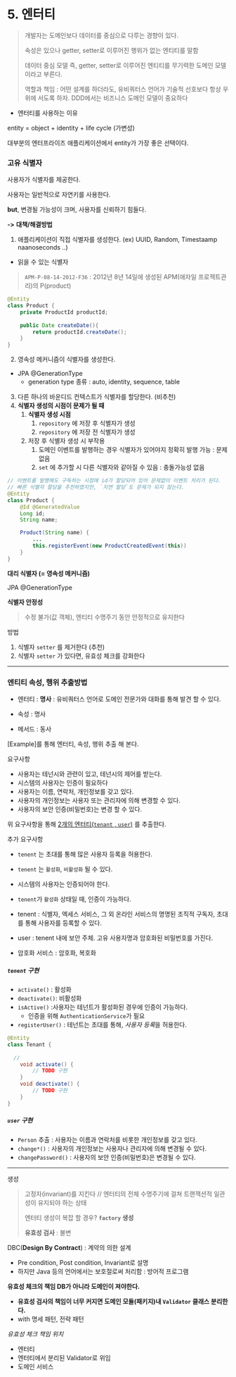 # 5. 엔터티 

> 개발자는 도메인보다 데이터를 중심으로 다루는 경향이 있다. 
>
> 속성은 있으나 getter, setter로 이루어진 행위가 없는 엔티티를 말함
>
> 데이터 중심 모델 즉, getter, setter로 이루어진 엔티티를 무기력한 도메인 모델이라고 부른다.
>
> 
>
> 역할과 책임 : 어떤 설계를 하더라도, 유비쿼터스 언어가 기술적 선호보다 항상 우위에 서도록 하자. DDD에서는 비즈니스 도메인 모델이 중요하다 

- 엔터티를 사용하는 이유 

entity = object + identity  + life cycle (가변성)

대부분의 엔터프라이즈 애플리케이션에서 entity가 가장 좋은 선택이다. 



### 고유 식별자

사용자가 식별자를 제공한다. 

사용자는 일반적으로 자연키를 사용한다. 

**but**, 변경될 가능성이 크며, 사용자를 신뢰하기 힘들다. 

**->** **대책/해결방법** 

1. 애플리케이션이 직접 식별자를 생성한다. (ex) UUID, Random, Timestaamp naanoseconds ..)

- 읽을 수 있는 식별자 

>  `APM-P-08-14-2012-F36` : 2012년 8년 14일에 생성된 APM(애자일 프로젝트관리)의 P(product)

```java
@Entity
class Product {
	private ProductId productId;
	
	public Date createDate(){
		return productId.createDate();
	}
}
```

2. 영속성 메커니즘이 식별자를 생성한다.

- JPA @GenerationType 
  - generation type 종류 : auto, identity, sequence, table 

3. 다른 하나의 바운디드 컨텍스트가 식별자를 할당한다. (비추천)
4. **식별자 생성의 시점이 문제가 될 때** 
   1. **식별자 생성 시점** 
      1. `repository` 에 저장 후 식별자가 생성
      2. `repository` 에 저장 전 식별자가 생성
   2. 저장 후 식별자 생성 시 부작용
      1.  도메인 이벤트를 발행하는 경우 식별자가 있어야지 정확히 발행 가능 : 문제 없음 
      2. `set` 에 추가할 시 다른 식별자와 같아질 수 있음 : 충돌가능성 없음 

```java
// 이벤트를 발행해도 구독하는 시점에 id가 할당되어 있어 문제없이 이벤트 처리가 된다.
// 빠른 식별자 할당을 추천하였지만, `지연 할당`도 문제가 되지 않는다.
@Entity
class Product {
    @Id @GeneratedValue
    Long id;
    String name;

    Product(String name) {
        ...
        this.registerEvent(new ProductCreatedEvent(this))
    }
}
```

**대리 식별자 (= 영속성 메커니즘)**

JPA @GenerationType 

**식별자 안정성** 

> 수정 불가(값 객체), 엔티티 수명주기 동안 안정적으로 유지한다

방법 

1. 식별자 `setter` 를 제거한다 (추천)
2. 식별자 `setter` 가 있다면, 유효성 체크를 강화한다 



----

### 엔티티 속성, 행위 추출방법

- 엔터티 : **명사** : 유비쿼터스 언어로 도메인 전문가와 대화를 통해 발견 할 수 있다. 
- 속성 : 명사

- 메서드 : 동사 



[Example]를 통해 엔터티, 속성, 행위 추출 해 본다.

요구사항 

- 사용자는 테넌시와 관련이 있고, 테넌시의 제어를 받는다. 
- 시스템의 사용자는 인증이 필요하다 
- 사용자는 이름, 연락처, 개인정보를 갖고 있다. 
- 사용자의 개인정보는 사용자 또는 관리자에 의해 변경할 수 있다. 
- 사용자의 보안 인증(비밀번호)는 변경 할 수 있다.

위 요구사항을 통해 <u>2개의 엔터티(`tenant` , `user`)</u> 를 추출한다. 



추가 요구사항 

- `tenent` 는 초대를 통해 많은 사용자 등록을 허용한다.
- `tenent` 는 `활성화`, `비활성화` 될 수 있다. 
- 시스템의 사용자는 인증되어야 한다.
- `tenent`가 `활성화` 상태일 때, 인증이 가능하다. 



- tenent : 식별자, 엑세스 서비스, 그 외 온라인 서비스의 명명된 조직적 구독자, 초대를 통해 사용자를 등록할 수 있다. 

- user : tenent 내에 보안 주체. 고유 사용자명과 암호화된 비밀번호를 가진다.
- 암호화 서비스 : 암호화, 복호화



##### `tenent` 구현

- `activate()` : 활성화 
- `deactivate()`: 비활성화 
- `isActive()` :사용자는 테넌트가 활성화된 경우에 인증이 가능하다.
  - 인증을 위해 `AuthenticationService`가 필요
- `registerUser()` : 테넌트는 초대를 통해, *사용자 등록*을 허용한다.

```java
@Entity
class Tenant {
  
  //
    void activate() {
        // TODO 구현
    }
    void deactivate() {
        // TODO 구현
    }
}
```



##### `user` 구현

- `Person` 추출 : 사용자는 이름과 연락처를 비롯한 개인정보를 갖고 있다. 
- `change*()` : 사용자의 개인정보는 사용자나 관리자에 의해 변경될 수 있다. 
- `changePassword()` : 사용자의 보안 인증(비밀번호)은 변경될 수 있다.

----

생성 

> 고정자(invariant)를 지킨다 // 엔터티의 전체 수명주기에 걸쳐 트랜잭션적 일관성이 유지되야 하는 상태 
>
> 엔터티 생성이 복잡 할 경우? **`factory` 생성** 
>
> **유효성 검사** : 불변  

DBC(**Design By Contract**) : 계약의 의한 설계

- Pre condition, Post condition, Invariant로 설명
- 하지만 Java 등의 언어에서는 보호절로써 처리함 : 방어적 프로그램

**유효성 체크의 책임 DB가 아니라 도메인이 져야한다.**

- **유효성 검사의 책임이 너무 커지면 도메인 모듈(패키지)내 `Validator` 클래스 분리한다.**
- with 명세 패턴, 전략 패턴

*유효성 체크 책임 위치*

- 엔터티
- 엔터티에서 분리된 Validator로 위임
- 도메인 서비스

​     

 















